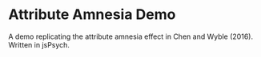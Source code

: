 # Attribute Amnesia Demo

A demo replicating the attribute amnesia effect in Chen and Wyble (2016). Written in jsPsych.